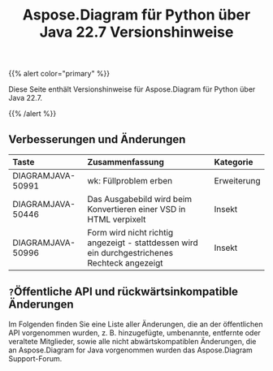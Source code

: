 ﻿---
title: Aspose.Diagram für Python über Java 22.7 Versionshinweise
type: docs
weight: 21
url: /de/java/aspose-diagram-for-python-via-java-22-7-release-notes/
---
{{% alert color="primary" %}}

Diese Seite enthält Versionshinweise für Aspose.Diagram für Python über Java 22.7.

{{% /alert %}}
## **Verbesserungen und Änderungen**  ##

|**Taste**|**Zusammenfassung**|**Kategorie**|
|:- |:- |:- |
|DIAGRAMJAVA-50991|wk: Füllproblem erben|Erweiterung|
|DIAGRAMJAVA-50446|Das Ausgabebild wird beim Konvertieren einer VSD in HTML verpixelt|Insekt|
|DIAGRAMJAVA-50996|Form wird nicht richtig angezeigt - stattdessen wird ein durchgestrichenes Rechteck angezeigt|Insekt|

## `?`**Öffentliche API und rückwärtsinkompatible Änderungen**
Im Folgenden finden Sie eine Liste aller Änderungen, die an der öffentlichen API vorgenommen wurden, z. B. hinzugefügte, umbenannte, entfernte oder veraltete Mitglieder, sowie alle nicht abwärtskompatiblen Änderungen, die an Aspose.Diagram for Java vorgenommen wurden das Aspose.Diagram Support-Forum.


